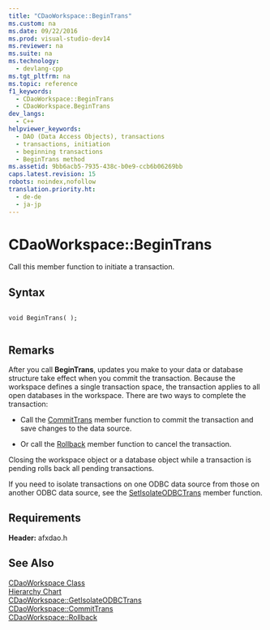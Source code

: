 ```yaml
---
title: "CDaoWorkspace::BeginTrans"
ms.custom: na
ms.date: 09/22/2016
ms.prod: visual-studio-dev14
ms.reviewer: na
ms.suite: na
ms.technology: 
  - devlang-cpp
ms.tgt_pltfrm: na
ms.topic: reference
f1_keywords: 
  - CDaoWorkspace::BeginTrans
  - CDaoWorkspace.BeginTrans
dev_langs: 
  - C++
helpviewer_keywords: 
  - DAO (Data Access Objects), transactions
  - transactions, initiation
  - beginning transactions
  - BeginTrans method
ms.assetid: 9bb6acb5-7935-438c-b0e9-ccb6b06269bb
caps.latest.revision: 15
robots: noindex,nofollow
translation.priority.ht: 
  - de-de
  - ja-jp
---
```

# CDaoWorkspace::BeginTrans
Call this member function to initiate a transaction.  
  
## Syntax  
  
```  
  
void BeginTrans( );  
  
```  
  
## Remarks  
 After you call **BeginTrans**, updates you make to your data or database structure take effect when you commit the transaction. Because the workspace defines a single transaction space, the transaction applies to all open databases in the workspace. There are two ways to complete the transaction:  
  
-   Call the [CommitTrans](../vs140/cdaoworkspace--committrans.md) member function to commit the transaction and save changes to the data source.  
  
-   Or call the [Rollback](../vs140/cdaoworkspace--rollback.md) member function to cancel the transaction.  
  
 Closing the workspace object or a database object while a transaction is pending rolls back all pending transactions.  
  
 If you need to isolate transactions on one ODBC data source from those on another ODBC data source, see the [SetIsolateODBCTrans](../vs140/cdaoworkspace--setisolateodbctrans.md) member function.  
  
## Requirements  
 **Header:** afxdao.h  
  
## See Also  
 [CDaoWorkspace Class](../vs140/cdaoworkspace-class.md)   
 [Hierarchy Chart](../vs140/hierarchy-chart.md)   
 [CDaoWorkspace::GetIsolateODBCTrans](../vs140/cdaoworkspace--getisolateodbctrans.md)   
 [CDaoWorkspace::CommitTrans](../vs140/cdaoworkspace--committrans.md)   
 [CDaoWorkspace::Rollback](../vs140/cdaoworkspace--rollback.md)